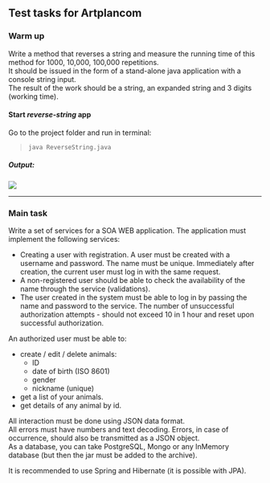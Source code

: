 ## Test tasks for Artplancom

### Warm up

Write a method that reverses a string and measure the running time of this method for 1000, 10,000, 100,000 repetitions.  
It should be issued in the form of a stand-alone java application with a console string input.  
The result of the work should be a string, an expanded string and 3 digits (working time).

#### Start *reverse-string* app

Go to the project folder and run in terminal:  
> `java ReverseString.java`

##### Output:

![](https://i.imgur.com/MvDZjnJ.png)

---

### Main task

Write a set of services for a SOA WEB application. The application must implement the following services:
- Creating a user with registration. A user must be created with a username and password. The name must be unique. Immediately after creation, the current user must log in with the same request.
- A non-registered user should be able to check the availability of the name through the service (validations).
- The user created in the system must be able to log in by passing the name and password to the service. The number of unsuccessful authorization attempts - should not exceed 10 in 1 hour and reset upon successful authorization.

An authorized user must be able to:
- create / edit / delete animals:
  - ID
  - date of birth (ISO 8601)
  - gender
  - nickname (unique)
- get a list of your animals.
- get details of any animal by id. 

All interaction must be done using JSON data format.  
All errors must have numbers and text decoding.
Errors, in case of occurrence, should also be transmitted as a JSON object.  
As a database, you can take PostgreSQL, Mongo or any InMemory database (but then the jar must be added to the archive).  

It is recommended to use Spring and Hibernate (it is possible with JPA).